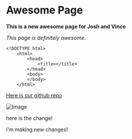 # Awesome Page
**This is a new awesome page for Josh and Vince**

*This page is definitely awesome.*

```
<!DOCTYPE html>
	<html>
		<head>
 			<title></title>
		</head>
		<body>
		</body>
	</html>
```

[Here is our github repo](https://github.com/joshmun/phase-0-gps-1/ "Github Home")

![Image](https://github.com/joshmun/phase-0-gps-1/blob/master/Screenshot.png?raw=true "Screenshot")


here is the change!

i'm making new changes!